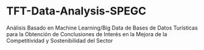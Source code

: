 # TFT-Data-Analysis-SPEGC
Análisis Basado en Machine Learning/Big Data de Bases de Datos Turísticas para la Obtención de Conclusiones de Interés en la Mejora de la Competitividad y Sostenibilidad del Sector
